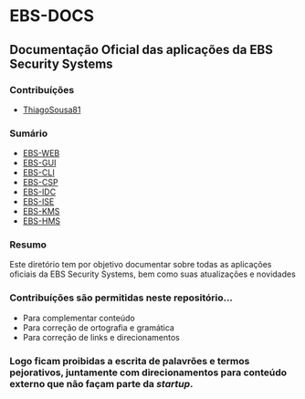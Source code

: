 # EBS-DOCS
## Documentação Oficial das aplicações da EBS Security Systems
### Contribuíções
- [ThiagoSousa81](https://github.com/thiagosousa81)
### Sumário<br>
- [EBS-WEB](https://github.com/EBS-Security-Systems)
- [EBS-GUI](https://github.com/EBS-Security-Systems)
- [EBS-CLI](https://github.com/EBS-Security-Systems)
- [EBS-CSP](https://github.com/EBS-Security-Systems)
- [EBS-IDC](https://github.com/EBS-Security-Systems)
- [EBS-ISE](https://github.com/EBS-Security-Systems)
- [EBS-KMS](https://github.com/EBS-Security-Systems)
- [EBS-HMS](https://github.com/EBS-Security-Systems)

### Resumo
<p>Este diretório tem por objetivo documentar sobre todas as aplicações oficiais da EBS Security Systems, bem como suas atualizações e novidades</p>

### Contribuíções são permitidas neste repositório...<br>
- Para complementar conteúdo
- Para correção de ortografia e gramática
- Para correção de links e direcionamentos

### Logo ficam proibidas a escrita de palavrões e termos pejorativos, juntamente com direcionamentos para conteúdo externo que não façam parte da <i>startup</i>.
